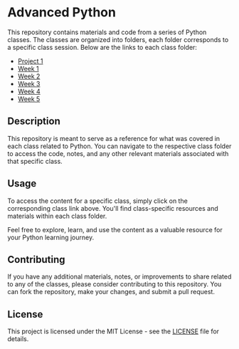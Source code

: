 # Advanced Python  

This repository contains materials and code from a series of Python classes. The classes are organized into folders, each folder corresponds to a specific class session. Below are the links to each class folder:

- [Project 1](./Project%201)
- [Week 1](./Week%201)
- [Week 2](./Week%202)
- [Week 3](./Week%203)
- [Week 4](./Week%204)
- [Week 5](./Week%205)

## Description

This repository is meant to serve as a reference for what was covered in each class related to Python. You can navigate to the respective class folder to access the code, notes, and any other relevant materials associated with that specific class.

## Usage

To access the content for a specific class, simply click on the corresponding class link above. You'll find class-specific resources and materials within each class folder.

Feel free to explore, learn, and use the content as a valuable resource for your Python learning journey.

## Contributing

If you have any additional materials, notes, or improvements to share related to any of the classes, please consider contributing to this repository. You can fork the repository, make your changes, and submit a pull request.

## License

This project is licensed under the MIT License - see the [LICENSE](LICENSE) file for details.
